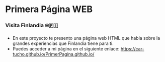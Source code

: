 # Primera Página WEB
### Visita Finlandia ❄️🇫🇮
- En este proyecto te presento una página web HTML que habla sobre la grandes experiencias que Finlandia tiene para ti.
- Puedes acceder a mi página en el siguiente enlace: https://car-tucho.github.io/PrimerPagina.github.io/
